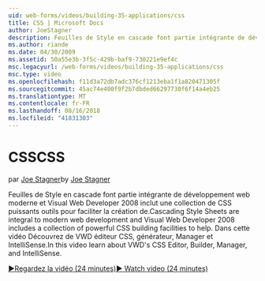 ```yaml
---
uid: web-forms/videos/building-35-applications/css
title: CSS | Microsoft Docs
author: JoeStagner
description: Feuilles de Style en cascade font partie intégrante de développement web moderne et Visual Web Developer 2008 inclut une collection de CSS puissants outils pour faciliter la création de...
ms.author: riande
ms.date: 04/30/2009
ms.assetid: 50a55e3b-3f5c-429b-baf9-730221e9ef4c
msc.legacyurl: /web-forms/videos/building-35-applications/css
msc.type: video
ms.openlocfilehash: f11d3a72db7adc376cf1213eba1f1a820471305f
ms.sourcegitcommit: 45ac74e400f9f2b7dbded66297730f6f14a4eb25
ms.translationtype: MT
ms.contentlocale: fr-FR
ms.lasthandoff: 08/16/2018
ms.locfileid: "41831303"
---
```

<a name="css"></a><span data-ttu-id="293f8-103">CSS</span><span class="sxs-lookup"><span data-stu-id="293f8-103">CSS</span></span>
====================
<span data-ttu-id="293f8-104">par [Joe Stagner](https://github.com/JoeStagner)</span><span class="sxs-lookup"><span data-stu-id="293f8-104">by [Joe Stagner](https://github.com/JoeStagner)</span></span>

<span data-ttu-id="293f8-105">Feuilles de Style en cascade font partie intégrante de développement web moderne et Visual Web Developer 2008 inclut une collection de CSS puissants outils pour faciliter la création de.</span><span class="sxs-lookup"><span data-stu-id="293f8-105">Cascading Style Sheets are integral to modern web development and Visual Web Developer 2008 includes a collection of powerful CSS building facilities to help.</span></span> <span data-ttu-id="293f8-106">Dans cette vidéo Découvrez de VWD éditeur CSS, générateur, Manager et IntelliSense.</span><span class="sxs-lookup"><span data-stu-id="293f8-106">In this video learn about VWD's CSS Editor, Builder, Manager, and IntelliSense.</span></span>

[<span data-ttu-id="293f8-107">&#9654;Regardez la vidéo (24 minutes)</span><span class="sxs-lookup"><span data-stu-id="293f8-107">&#9654; Watch video (24 minutes)</span></span>](https://channel9.msdn.com/Blogs/ASP-NET-Site-Videos/css)
